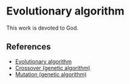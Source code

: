 # Evolutionary algorithm

This work is devoted to God.

## References

* [Evolutionary algorithm](https://en.wikipedia.org/wiki/Evolutionary_algorithm)
* [Crossover (genetic algorithm)](https://en.wikipedia.org/wiki/Crossover_(genetic_algorithm))
* [Mutation (genetic algorithm)](https://en.wikipedia.org/wiki/Mutation_(genetic_algorithm))
